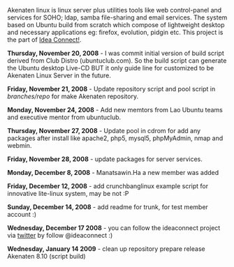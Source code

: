 Akenaten linux is linux server plus utilities tools like web control-panel and services for SOHO; ldap, samba file-sharing and email services. The system based on Ubuntu build from scratch which compose of lightweight desktop and necessary applications eg: firefox, evolution, pidgin etc. This project is the part of [Idea Connect!](http://innovative.ideaconnect.co.cc).

**Thursday, November 20, 2008** - I was commit initial version of build script derived from Club Distro (ubuntuclub.com). So the build script can generate the Ubuntu desktop Live-CD BUT it only guide line for customized to be Akenaten Linux Server in the future.


**Friday, November 21, 2008** - Update repository script and pool script in _branches/repo_ for make Akenaten repository.


**Monday, November 24, 2008** - Add new memtors from Lao Ubuntu teams and executive mentor from ubuntuclub.


**Thursday, November 27, 2008** - Update pool in cdrom for add any packages after install like apache2, php5, mysql5, phpMyAdmin, nmap and webmin.

**Friday, November 28, 2008** - update packages for server services.

**Monday, December 8, 2008** - Manatsawin.Ha a new member was added

**Friday, December 12, 2008** - add crunchbanglinux example script for innovative lite-linux system, may be not :P

**Sunday, December 14, 2008** - add readme for trunk, for test member account :)

**Wednesday, December 17 2008** - you can follow the ideaconnect project via [twitter](http://www.twitter.com/ideaconnect) by follow @ideaconnect :)

**Wednesday, January 14 2009** - clean up repository prepare release Akenaten 8.10 (script build)
